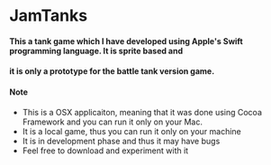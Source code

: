 # JamTanks

#### This a tank game which I have developed using Apple's Swift programming language. It is sprite based and
#### it is only a prototype for the battle tank version game.

#### Note
* This is a OSX applicaiton, meaning that it was done using Cocoa Framework and you can run it only on your Mac.
* It is a local game, thus you can run it only on your machine
* It is in development phase and thus it may have bugs
* Feel free to download and experiment with it

